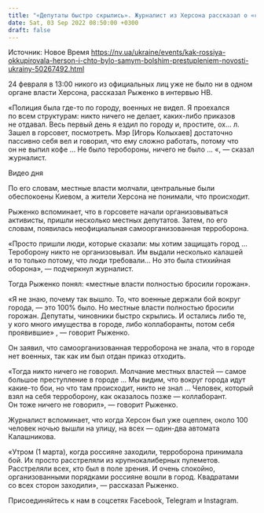 ```yaml
---
title: "«Депутаты быстро скрылись». Журналист из Херсона рассказал о «самом большом преступлении» в начале вторжения РФ и расстреле теробороны"
date: Sat, 03 Sep 2022 08:50:00 +0300
draft: false
---
```

Источник: Новое Время https://nv.ua/ukraine/events/kak-rossiya-okkupirovala-herson-i-chto-bylo-samym-bolshim-prestupleniem-novosti-ukrainy-50267492.html


24 февраля в 13:00 никого из официальных лиц уже не было ни в одном органе власти Херсона, рассказал Рыженко в интервью НВ.

«Полиция была где-то по городу, военных не видел. Я проехался по всем структурам: никто ничего не делает, каких-либо приказов не отдавал. Весь первый день я ездил по городу и, простите, ох… л. Зашел в горсовет, посмотреть. Мэр [Игорь Колыхаев] достаточно пассивно себя вел и говорил, что ему сложно работать, потому что он не выпил кофе … Не было теробороны, ничего не было … «, — сказал журналист.

 Видео дня   

По его словам, местные власти молчали, центральные были обеспокоены Киевом, а жители Херсона не понимали, что происходит.

Рыженко вспоминает, что в горсовете начали организовываться активисты, пришли несколько местных депутатов. Затем, по его словам, появилась неофициальная самоорганизованная терроборона.

«Просто пришли люди, которые сказали: мы хотим защищать город … Тероборону никто не организовывал. Им выдали несколько калашей и то только потому, что люди требовали… Но это была стихийная оборона», — подчеркнул журналист.

Тогда Рыженко понял: «местные власти полностью бросили горожан».

«Я не знаю, почему так вышло. То, что военные держали бой вокруг города, — это 100% было. Но местные власти полностью бросили горожан. Депутаты, чиновники быстро скрылись. И остались либо те, у кого много имущества в городе, либо коллаборанты, потом себя проявившие» , — говорит Рыженко.

Он заявил, что самоорганизованная терроборона не знала, что в городе нет военных, так как им был отдан приказ отходить. 

«Тогда никто ничего не говорил. Молчание местных властей — самое большое преступление в городе … Мы видим, что вокруг города идут какие-то бои, но что там происходит, никто не знал … Человек, который взял на себя терроборону, как оказалось позже — коллаборант. Он тоже ничего не говорил», — говорит Рыженко.

Журналист вспоминает, что когда Херсон был уже оцеплен, около 100 человек ночью вышли на улицу, на всех — один-два автомата Калашникова.

«Утром (1 марта), когда россияне заходили, терроборона принимала бой. Их просто расстреляли из крупнокалиберных пулеметов. Расстреляли всех, кто был в поле зрения. И очень спокойно, организованными порядками россияне вошли в город. Квадратами со всех сторон заходили», — рассказал Рыженко.

Присоединяйтесь к нам в соцсетях Facebook, Telegram и Instagram.
